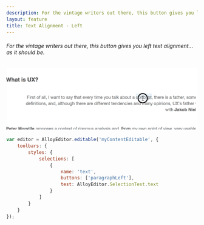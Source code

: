 ```yaml
---
description: For the vintage writers out there, this button gives you left text alignment... as it should be.
layout: feature
title: Text Alignment - Left
---
```

###### For the vintage writers out there, this button gives you left text alignment... as it should be.

<div class="thumbnail">
  <img class="img img-polaroid" src="/images/features/button-paragraphalignleft.gif"/>
</div>

```javascript
var editor = AlloyEditor.editable('myContentEditable', {
	toolbars: {
		styles: {
			selections: [
				{
					name: 'text',
					buttons: ['paragraphLeft'],
					test: AlloyEditor.SelectionTest.text
				}
			]
		}
	}
});
```